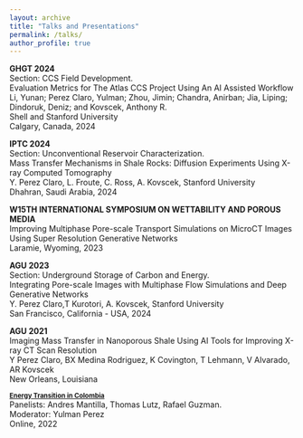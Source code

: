 ```yaml
---
layout: archive
title: "Talks and Presentations"
permalink: /talks/
author_profile: true
---
```


<b> GHGT 2024 </b> <br>
Section: CCS Field Development. <br>
Evaluation Metrics for The Atlas CCS Project Using An AI Assisted Workflow <br>
Li, Yunan; Perez Claro, Yulman; Zhou, Jimin; Chandra, Anirban; Jia, Liping; Dindoruk, Deniz; and Kovscek, Anthony R. <br> Shell and Stanford University <br>
Calgary, Canada, 2024 <br>

<b> IPTC 2024 </b> <br>
Section: Unconventional Reservoir Characterization. <br>
Mass Transfer Mechanisms in Shale Rocks: Diffusion Experiments Using X-ray Computed Tomography <br>
Y. Perez Claro, L. Froute, C. Ross, A. Kovscek, Stanford University <br>
Dhahran, Saudi Arabia, 2024 <br>

<b> W15TH INTERNATIONAL SYMPOSIUM ON WETTABILITY AND POROUS MEDIA</b> <br>
Improving Multiphase Pore-scale Transport Simulations on MicroCT Images Using Super Resolution Generative Networks <br>
Laramie, Wyoming, 2023

<b> AGU 2023 </b> <br>
Section: Underground Storage of Carbon and Energy. <br>
Integrating Pore-scale Images with Multiphase Flow Simulations and Deep Generative Networks <br>
Y. Perez Claro,T Kurotori, A. Kovscek, Stanford University <br>
San Francisco, California - USA, 2024 <br>

<b> AGU 2021 </b> <br>
Imaging Mass Transfer in Nanoporous Shale Using AI Tools for Improving X-ray CT Scan Resolution <br>
Y Perez Claro, BX Medina Rodriguez, K Covington, T Lehmann, V Alvarado, AR Kovscek <br>
New Orleans, Louisiana


<b><a style="font-size:1.2vw;" href="https://www.youtube.com/watch?v=WBLWL1uBDSw"> Energy Transition in Colombia</a></b> <br>
Panelists: Andres Mantilla, Thomas Lutz, Rafael Guzman. <br>
Moderator: Yulman Perez <br>
Online, 2022 <br>
  


